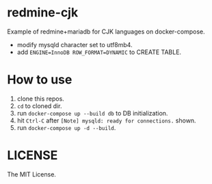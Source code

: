 # redmine-cjk
Example of redmine+mariadb for CJK languages on docker-compose.

- modify mysqld character set to utf8mb4.
- add `ENGINE=InnoDB ROW_FORMAT=DYNAMIC` to CREATE TABLE.

# How to use

1. clone this repos.
2. `cd` to cloned dir.
3. run `docker-compose up --build db` to DB initialization.
4. hit `Ctrl-C` after `[Note] mysqld: ready for connections.` shown.
5. run `docker-compose up -d --build`.

# LICENSE

The MIT License.
